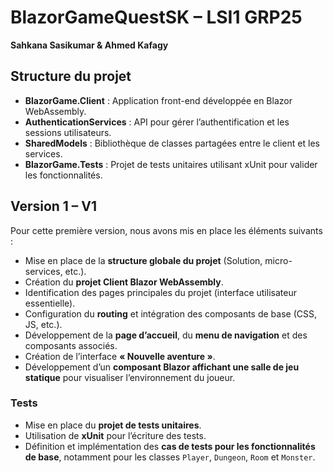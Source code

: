 # BlazorGameQuestSK – LSI1 GRP25  
**Sahkana Sasikumar & Ahmed Kafagy**

## Structure du projet
- **BlazorGame.Client** : Application front-end développée en Blazor WebAssembly.  
- **AuthenticationServices** : API pour gérer l’authentification et les sessions utilisateurs.  
- **SharedModels** : Bibliothèque de classes partagées entre le client et les services.  
- **BlazorGame.Tests** : Projet de tests unitaires utilisant xUnit pour valider les fonctionnalités.

## Version 1 – V1
Pour cette première version, nous avons mis en place les éléments suivants :  

- Mise en place de la **structure globale du projet** (Solution, micro-services, etc.).  
- Création du **projet Client Blazor WebAssembly**.  
- Identification des pages principales du projet (interface utilisateur essentielle).  
- Configuration du **routing** et intégration des composants de base (CSS, JS, etc.).  
- Développement de la **page d’accueil**, du **menu de navigation** et des composants associés.  
- Création de l’interface **« Nouvelle aventure »**.
- Développement d’un **composant Blazor affichant une salle de jeu statique** pour visualiser l’environnement du joueur.

### Tests
- Mise en place du **projet de tests unitaires**.  
- Utilisation de **xUnit** pour l’écriture des tests.  
- Définition et implémentation des **cas de tests pour les fonctionnalités de base**, notamment pour les classes `Player`, `Dungeon`, `Room` et `Monster`.